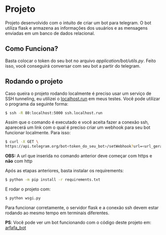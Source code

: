 # Projeto
Projeto desenvolvido com o intuito de criar um bot para telegram. 
O bot utiliza flask e armazena as informações dos usuários e as 
mensagens enviadas em um banco de dados relacional.

## Como Funciona?

Basta colocar o token do seu bot no arquivo *application/bot/utils.py*. 
Feito isso, você conseguirá conversar com seu bot a partir do telegram.

## Rodando o projeto


Caso queira o projeto rodando localmente é preciso usar um serviço 
de SSH tunneling, eu utilizei o [localhost.run](https://localhost.run/) 
em meus testes. Você pode utilizar o programa da seguinte forma:

```bash
$ ssh -R 80:localhost:5000 ssh.localhost.run
```

Assim que o comando é executado e você aceita fazer a conexão 
ssh, aparecerá um link com o qual é preciso criar um webhook 
para seu bot funcionar localmente. Para isso:

```bash
$ curl -X GET \
https://api.telegram.org/bot<token_do_seu_bot>/setWebhook?url=<url_gerada>
```

**OBS:** A url que inserida no comando anterior deve começar com https e **não** com http

Após as etapas anteriores, basta instalar os requirements:

```bash
$ python -m pip install -r requirements.txt
```
E rodar o projeto com:

```bash
$ python wsgi.py
```

Para funcionar corretamente, o servidor flask e a conexão ssh devem estar 
rodando ao mesmo tempo em terminais diferentes.

**PS**: Você pode ver um bot funcionando com o código deste projeto em: 
[arfafa\_bot](https://t.me/Arfafa_bot)

